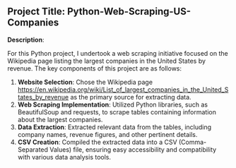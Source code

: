 ## Project Title: Python-Web-Scraping-US-Companies

**Description**:

For this Python project, I undertook a web scraping initiative focused on the Wikipedia page listing the largest companies in the United States by revenue. The key components of this project are as follows:

1. **Website Selection**: Chose the Wikipedia page https://en.wikipedia.org/wiki/List_of_largest_companies_in_the_United_States_by_revenue as the primary source for extracting data.
2. **Web Scraping Implementation**: Utilized Python libraries, such as BeautifulSoup and requests, to scrape tables containing information about the largest companies.
3. **Data Extraction**: Extracted relevant data from the tables, including company names, revenue figures, and other pertinent details.
4. **CSV Creation**: Compiled the extracted data into a CSV (Comma-Separated Values) file, ensuring easy accessibility and compatibility with various data analysis tools.
